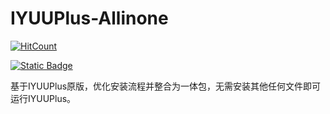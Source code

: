 # IYUUPlus-Allinone
  [![HitCount](https://hits.dwyl.com/KiWinger/IYUUPlus-Allinone.svg?style=flat&show=unique)](http://hits.dwyl.com/KiWinger/IYUUPlus-Allinone)
  
  [![Static Badge](https://img.shields.io/badge/%E8%AE%BF%E9%97%AE%E9%87%8F)](http://hits.dwyl.com/KiWinger/IYUUPlus-Allinone)



 基于IYUUPlus原版，优化安装流程并整合为一体包，无需安装其他任何文件即可运行IYUUPlus。
